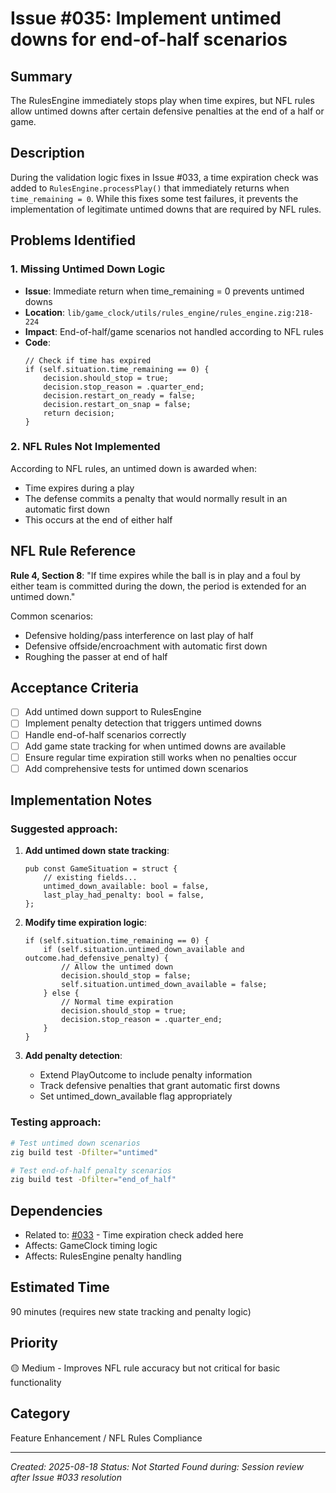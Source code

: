 # Issue #035: Implement untimed downs for end-of-half scenarios

## Summary
The RulesEngine immediately stops play when time expires, but NFL rules allow untimed downs after certain defensive penalties at the end of a half or game.

## Description
During the validation logic fixes in Issue #033, a time expiration check was added to `RulesEngine.processPlay()` that immediately returns when `time_remaining = 0`. While this fixes some test failures, it prevents the implementation of legitimate untimed downs that are required by NFL rules.

## Problems Identified

### 1. Missing Untimed Down Logic
- **Issue**: Immediate return when time_remaining = 0 prevents untimed downs
- **Location**: `lib/game_clock/utils/rules_engine/rules_engine.zig:218-224`
- **Impact**: End-of-half/game scenarios not handled according to NFL rules
- **Code**:
  ```zig
  // Check if time has expired
  if (self.situation.time_remaining == 0) {
      decision.should_stop = true;
      decision.stop_reason = .quarter_end;
      decision.restart_on_ready = false;
      decision.restart_on_snap = false;
      return decision;
  }
  ```

### 2. NFL Rules Not Implemented
According to NFL rules, an untimed down is awarded when:
- Time expires during a play
- The defense commits a penalty that would normally result in an automatic first down
- This occurs at the end of either half

## NFL Rule Reference
**Rule 4, Section 8**: "If time expires while the ball is in play and a foul by either team is committed during the down, the period is extended for an untimed down."

Common scenarios:
- Defensive holding/pass interference on last play of half
- Defensive offside/encroachment with automatic first down
- Roughing the passer at end of half

## Acceptance Criteria
- [ ] Add untimed down support to RulesEngine
- [ ] Implement penalty detection that triggers untimed downs
- [ ] Handle end-of-half scenarios correctly
- [ ] Add game state tracking for when untimed downs are available
- [ ] Ensure regular time expiration still works when no penalties occur
- [ ] Add comprehensive tests for untimed down scenarios

## Implementation Notes

### Suggested approach:
1. **Add untimed down state tracking**:
   ```zig
   pub const GameSituation = struct {
       // existing fields...
       untimed_down_available: bool = false,
       last_play_had_penalty: bool = false,
   };
   ```

2. **Modify time expiration logic**:
   ```zig
   if (self.situation.time_remaining == 0) {
       if (self.situation.untimed_down_available and outcome.had_defensive_penalty) {
           // Allow the untimed down
           decision.should_stop = false;
           self.situation.untimed_down_available = false;
       } else {
           // Normal time expiration
           decision.should_stop = true;
           decision.stop_reason = .quarter_end;
       }
   }
   ```

3. **Add penalty detection**:
   - Extend PlayOutcome to include penalty information
   - Track defensive penalties that grant automatic first downs
   - Set untimed_down_available flag appropriately

### Testing approach:
```bash
# Test untimed down scenarios
zig build test -Dfilter="untimed"

# Test end-of-half penalty scenarios  
zig build test -Dfilter="end_of_half"
```

## Dependencies
- Related to: [#033](033_validation_logic_fixes.md) - Time expiration check added here
- Affects: GameClock timing logic
- Affects: RulesEngine penalty handling

## Estimated Time
90 minutes (requires new state tracking and penalty logic)

## Priority
🟡 Medium - Improves NFL rule accuracy but not critical for basic functionality

## Category
Feature Enhancement / NFL Rules Compliance

---
*Created: 2025-08-18*
*Status: Not Started*
*Found during: Session review after Issue #033 resolution*